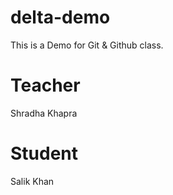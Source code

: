 # delta-demo
This is a Demo for Git &amp; Github class.

# Teacher
Shradha Khapra

# Student
Salik Khan 